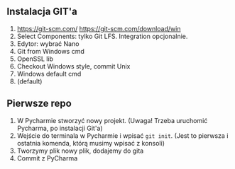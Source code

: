 ## Instalacja GIT'a
1. https://git-scm.com/ https://git-scm.com/download/win
2. Select Components: tylko Git LFS. Integration opcjonalnie.
3. Edytor: wybrać Nano
4. Git from Windows cmd
5. OpenSSL lib
6. Checkout Windows style, commit Unix
7. Windows default cmd
8. (default)

## Pierwsze repo

1. W Pycharmie stworzyć nowy projekt. (Uwaga! Trzeba uruchomić Pycharma, po instalacji Git'a)
2. Wejście do terminala w Pycharmie i wpisać `git init`. (Jest to pierwsza i ostatnia komenda, którą musimy wpisać z konsoli)
3. Tworzymy plik nowy plik, dodajemy do gita
4. Commit z PyCharma
